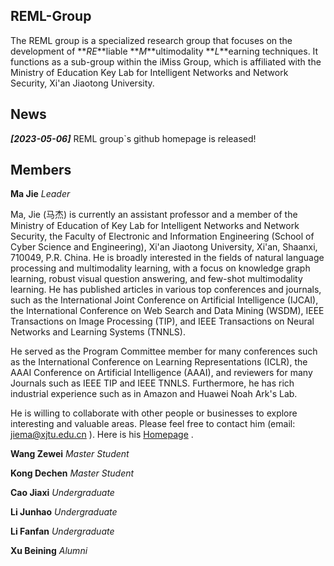 ## REML-Group

The REML group is a specialized research group that focuses on the development of **_RE_**liable **_M_**ultimodality **_L_**earning techniques. It functions as a sub-group within the iMiss Group, which is affiliated with the Ministry of Education Key Lab for Intelligent Networks and Network Security, Xi'an Jiaotong University.

## News

**_[2023-05-06]_** REML group`s github homepage is released!

## Members

**Ma Jie**   _Leader_

Ma, Jie (马杰) is currently an assistant professor and a member of the Ministry of Education of Key Lab for Intelligent Networks and Network Security, the Faculty of Electronic and Information Engineering (School of Cyber Science and Engineering), Xi'an Jiaotong University, Xi'an, Shaanxi, 710049, P.R. China. He is broadly interested in the fields of natural language processing and multimodality learning, with a focus on knowledge graph learning, robust visual question answering, and few-shot multimodality learning. He has published articles in various top conferences and journals, such as the International Joint Conference on Artificial Intelligence (IJCAI), the International Conference on Web Search and Data Mining (WSDM), IEEE Transactions on Image Processing (TIP), and IEEE Transactions on Neural Networks and Learning Systems (TNNLS).

He served as the Program Committee member for many conferences such as the International Conference on Learning Representations (ICLR), the AAAI Conference on Artificial Intelligence (AAAI), and reviewers for many Journals such as IEEE TIP and IEEE TNNLS. Furthermore, he has rich industrial experience such as in Amazon and Huawei Noah Ark's Lab.

He is willing to collaborate with other people or businesses to explore interesting and valuable areas. Please feel free to contact him (email: jiema@xjtu.edu.cn ). Here is his  [Homepage](https://gr.xjtu.edu.cn/web/jiema) .

**Wang Zewei**  _Master Student_

**Kong Dechen**  _Master Student_

**Cao Jiaxi**  _Undergraduate_

**Li Junhao**  _Undergraduate_

**Li Fanfan**  _Undergraduate_

**Xu Beining**  _Alumni_


